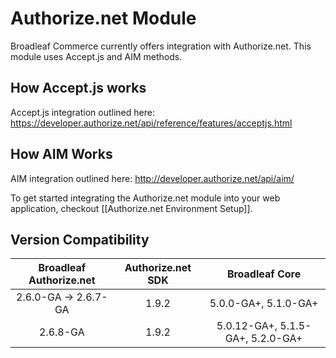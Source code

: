 # Authorize.net Module

Broadleaf Commerce currently offers integration with Authorize.net. This module uses Accept.js and AIM methods.

## How Accept.js works
Accept.js integration outlined here: https://developer.authorize.net/api/reference/features/acceptjs.html

## How AIM Works
AIM integration outlined here: http://developer.authorize.net/api/aim/

To get started integrating the Authorize.net module into your web application, checkout [[Authorize.net Environment Setup]].

## Version Compatibility

| Broadleaf Authorize.net | Authorize.net SDK | Broadleaf Core |
| :--------------------: | :---------------: | :------------: |
| 2.6.0-GA -> 2.6.7-GA   | 1.9.2 | 5.0.0-GA+, 5.1.0-GA+ |
| 2.6.8-GA | 1.9.2 | 5.0.12-GA+, 5.1.5-GA+, 5.2.0-GA+ |
